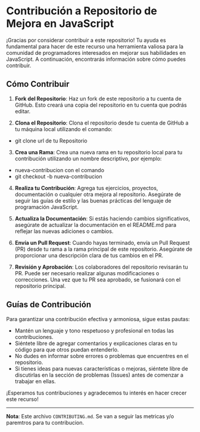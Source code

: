 # Contribución a Repositorio de Mejora en JavaScript

¡Gracias por considerar contribuir a este repositorio! Tu ayuda es fundamental para hacer de este recurso una herramienta valiosa para la comunidad de programadores interesados en mejorar sus habilidades en JavaScript. A continuación, encontrarás información sobre cómo puedes contribuir.

## Cómo Contribuir

1. **Fork del Repositorio**: Haz un fork de este repositorio a tu cuenta de GitHub. Esto creará una copia del repositorio en tu cuenta que podrás editar.

2. **Clona el Repositorio**: Clona el repositorio desde tu cuenta de GitHub a tu máquina local utilizando el comando:

 * git clone url de tu Repositorio


3. **Crea una Rama**: Crea una nueva rama en tu repositorio local para tu contribución utilizando un nombre descriptivo, por ejemplo:

 *  nueva-contribucion con el comando 
 * git checkout -b nueva-contribucion


4. **Realiza tu Contribución**: Agrega tus ejercicios, proyectos, documentación o cualquier otra mejora al repositorio. Asegúrate de seguir las guías de estilo y las buenas prácticas del lenguaje de programación JavaScript.

5. **Actualiza la Documentación**: Si estás haciendo cambios significativos, asegúrate de actualizar la documentación en el README.md para reflejar las nuevas adiciones o cambios.

6. **Envía un Pull Request**: Cuando hayas terminado, envía un Pull Request (PR) desde tu rama a la rama principal de este repositorio. Asegúrate de proporcionar una descripción clara de tus cambios en el PR.

7. **Revisión y Aprobación**: Los colaboradores del repositorio revisarán tu PR. Puede ser necesario realizar algunas modificaciones o correcciones. Una vez que tu PR sea aprobado, se fusionará con el repositorio principal.

## Guías de Contribución

Para garantizar una contribución efectiva y armoniosa, sigue estas pautas:

- Mantén un lenguaje y tono respetuoso y profesional en todas las contribuciones.
- Siéntete libre de agregar comentarios y explicaciones claras en tu código para que otros puedan entenderlo.
- No dudes en informar sobre errores o problemas que encuentres en el repositorio.
- Si tienes ideas para nuevas características o mejoras, siéntete libre de discutirlas en la sección de problemas (Issues) antes de comenzar a trabajar en ellas.

¡Esperamos tus contribuciones y agradecemos tu interés en hacer crecer este recurso!

---

**Nota**: Este  archivo `CONTRIBUTING.md`. Se van a seguir las metricas y/o paremtros para tu contribucion.
